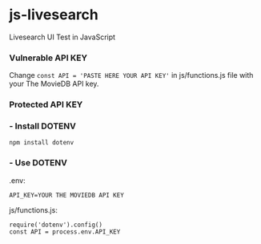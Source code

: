 # js-livesearch
Livesearch UI Test in JavaScript

### Vulnerable API KEY

Change `const API = 'PASTE HERE YOUR API KEY'` in js/functions.js file with your The MovieDB API key.

### Protected API KEY
### - Install DOTENV

```
npm install dotenv
```

### - Use DOTENV
.env:
```
API_KEY=YOUR THE MOVIEDB API KEY
```
js/functions.js:
```
require('dotenv').config()
const API = process.env.API_KEY
```
